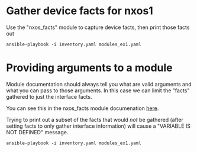 # Gather device facts for nxos1

Use the "nxos_facts" module to capture device facts, then print those facts out

```
ansible-playbook -i inventory.yaml modules_ex1.yaml
```

# Providing arguments to a module

Module documentation should always tell you what are valid arguments and what you can pass to those arguments. In this case we can limit the "facts" gathered to just the interface facts.

You can see this in the nxos_facts module documenation [here](https://docs.ansible.com/ansible/latest/modules/nxos_facts_module.html).

Trying to print out a subset of the facts that would *not* be gathered (after setting facts to only gather interface information) will cause a "VARIABLE IS NOT DEFINED" message.

```
ansible-playbook -i inventory.yaml modules_ex1.yaml
```
